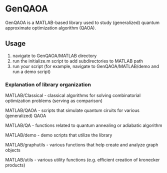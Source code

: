 # GenQAOA
GenQAOA is a MATLAB-based library used to study (generalized) quantum approximate optimization algorithm (QAOA).

## Usage

1) navigate to GenQAOA/MATLAB directory
2) run the initialize.m script to add subdirectories to MATLAB path
3) run your script (for example, navigate to GenQAOA/MATLAB/demo and run a demo script)

### Explanation of library organization

MATLAB/Classical - classical algorithms for solving combinatorial optimization problems (serving as comparison)

MATLAB/QAOA - scripts that simulate quantum ciruits for various (generalized) QAOA 

MATLAB/QA - functions related to quantum annealing or adiabatic algorithm

MATLAB/demo - demo scripts that utilize the library 

MATLAB/graphutils - various functions that help create and analyze graph objects

MATLAB/utils - various utility functions (e.g. efficient creation of kronecker products)
